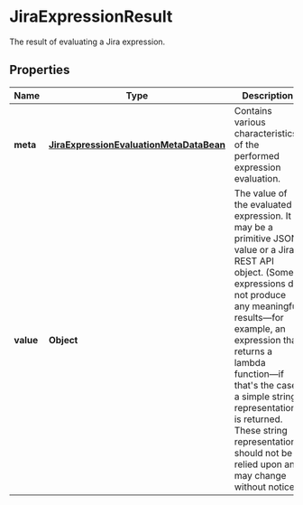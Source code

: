 

# JiraExpressionResult

The result of evaluating a Jira expression.

## Properties

| Name | Type | Description | Notes |
|------------ | ------------- | ------------- | -------------|
|**meta** | [**JiraExpressionEvaluationMetaDataBean**](JiraExpressionEvaluationMetaDataBean.md) | Contains various characteristics of the performed expression evaluation. |  [optional] |
|**value** | **Object** | The value of the evaluated expression. It may be a primitive JSON value or a Jira REST API object. (Some expressions do not produce any meaningful results—for example, an expression that returns a lambda function—if that&#39;s the case a simple string representation is returned. These string representations should not be relied upon and may change without notice.) |  |



